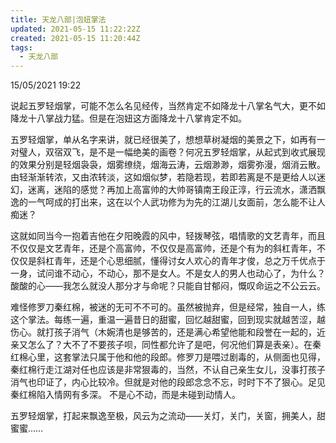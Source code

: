 ```yaml
---
title: 天龙八部|泡妞掌法
updated: 2021-05-15 11:22:22Z
created: 2021-05-15 11:20:44Z
tags:
  - 天龙八部
---
```


15/05/2021 19:22

说起五罗轻烟掌，可能不怎么名见经传，当然肯定不如降龙十八掌名气大，更不如降龙十八掌战力猛。但是在泡妞这方面降龙十八掌肯定不如。

五罗轻烟掌，单从名字来讲，就已经很美了，想想草树凝烟的美景之下，如再有一对璧人，双宿双飞，是不是一幅绝美的画卷？何况五罗轻烟掌，从起式到收式展现的效果分别是轻烟袅袅，烟雾缭绕，烟海云涛，云烟渺渺，烟雾弥漫，烟消云散。由轻渐渐转浓，又由浓转淡，这如烟似梦，若隐若现，若即若离是不是更给人以迷幻，迷离，迷陷的感觉？再加上高富帅的大帅哥镇南王段正淳，行云流水，潇洒飘逸的一气呵成的打出来，这在以个人武功修为为先的江湖儿女面前，怎么能不让人痴迷？

这就如同当今一抱着吉他在夕阳晚霞的风中，轻拨琴弦，唱情歌的文艺青年，而且不仅仅是文艺青年，还是个高富帅，不仅仅是高富帅，还是个有为的斜杠青年，不仅仅是斜杠青年，还是个心思细腻，懂得讨女人欢心的青年才俊，总之万千优点于一身，试问谁不动心，不动心，那不是女人。不是女人的男人也动心了，为什么？酸酸的心——我怎么就没人那分才与命呢？只能自甘郁闷，慨叹命运之不公云云。

难怪修罗刀秦红棉，被迷的无可不不可的。虽然被抛弃，但是经常，独自一人，练这个掌法。每练一遍，重温一遍昔日的甜蜜，回忆越甜蜜，回到现实就越苦涩，越伤心。就打孩子消气（木婉清也是够苦的，还是满心希望他能和段誉在一起的，近亲又怎么了？大不了不要孩子呗，同性都允许了是吧，何况他们算是表亲）。在秦红棉心里，这套掌法只属于他和他的段郎。修罗刀是喂过剧毒的，从侧面也见得，秦红棉行走江湖对任也应该是非常狠毒的，当然，不认自己亲生女儿，没事打孩子消气也印证了，内心比较冷。但就是对他的段郎念念不忘，时时下不了狠心。足见秦红棉陷入情网有多深。 不是心不动，而是未碰到动情人。

五罗轻烟掌，打起来飘逸至极，风云为之流动——关灯，关门，关窗，拥美人，甜蜜蜜……



